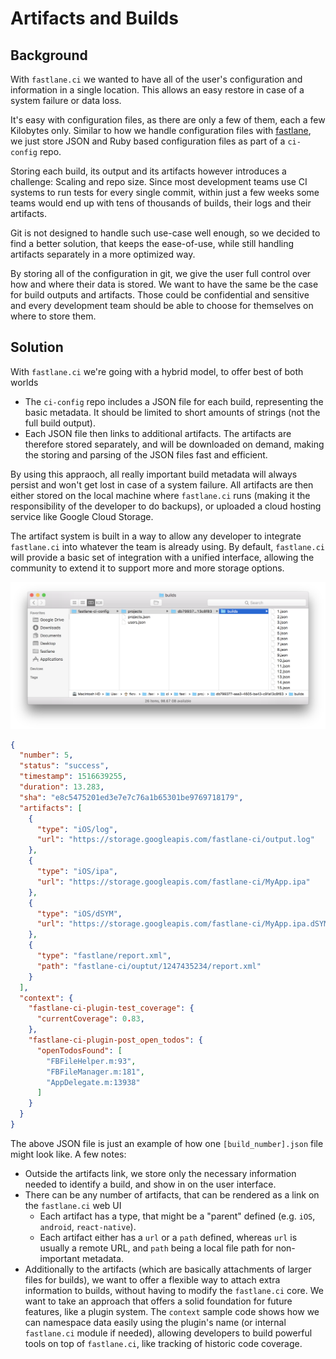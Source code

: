 # Artifacts and Builds

## Background

With `fastlane.ci` we wanted to have all of the user's configuration and information in a single location. This allows an easy restore in case of a system failure or data loss. 

It's easy with configuration files, as there are only a few of them, each a few Kilobytes only. Similar to how we handle configuration files with [fastlane](https://fastlane.tools), we just store JSON and Ruby based configuration files as part of a `ci-config` repo.

Storing each build, its output and its artifacts however introduces a challenge: Scaling and repo size. Since most development teams use CI systems to run tests for every single commit, within just a few weeks some teams would end up with tens of thousands of builds, their logs and their artifacts.

Git is not designed to handle such use-case well enough, so we decided to find a better solution, that keeps the ease-of-use, while still handling artifacts separately in a more optimized way.

By storing all of the configuration in git, we give the user full control over how and where their data is stored. We want to have the same be the case for build outputs and artifacts. Those could be confidential and sensitive and every development team should be able to choose for themselves on where to store them.

## Solution

With `fastlane.ci` we're going with a hybrid model, to offer best of both worlds

- The `ci-config` repo includes a JSON file for each build, representing the basic metadata. It should be limited to short amounts of strings (not the full build output).
- Each JSON file then links to additional artifacts. The artifacts are therefore stored separately, and will be downloaded on demand, making the storing and parsing of the JSON files fast and efficient. 

By using this appraoch, all really important build metadata will always persist and won't get lost in case of a system failure. All artifacts are then either stored on the local machine where `fastlane.ci` runs (making it the responsibility of the developer to do backups), or uploaded a cloud hosting service like Google Cloud Storage.

The artifact system is built in a way to allow any developer to integrate `fastlane.ci` into whatever the team is already using. By default, `fastlane.ci` will provide a basic set of integration with a unified interface, allowing the community to extend it to support more and more storage options.

<img src="assets/build_list.png">

```json
{
  "number": 5,
  "status": "success",
  "timestamp": 1516639255,
  "duration": 13.283,
  "sha": "e8c5475201ed3e7e7c76a1b65301be9769718179",
  "artifacts": [
    {
      "type": "iOS/log",
      "url": "https://storage.googleapis.com/fastlane-ci/output.log"
    },
    {
      "type": "iOS/ipa",
      "url": "https://storage.googleapis.com/fastlane-ci/MyApp.ipa"
    },
    {
      "type": "iOS/dSYM",
      "url": "https://storage.googleapis.com/fastlane-ci/MyApp.ipa.dSYM"
    },
    {
      "type": "fastlane/report.xml",
      "path": "fastlane-ci/ouptut/1247435234/report.xml"
    }
  ],
  "context": {
    "fastlane-ci-plugin-test_coverage": {
      "currentCoverage": 0.83,
    },
    "fastlane-ci-plugin-post_open_todos": {
      "openTodosFound": [
        "FBFileHelper.m:93",
        "FBFileManager.m:181",
        "AppDelegate.m:13938"
      ]
  	}
  }
}
```

The above JSON file is just an example of how one `[build_number].json` file might look like. A few notes:

- Outside the artifacts link, we store only the necessary information needed to identify a build, and show in on the user interface.
- There can be any number of artifacts, that can be rendered as a link on the `fastlane.ci` web UI
	 - Each artifact has a type, that might be a "parent" defined (e.g. `iOS`, `android`, `react-native`).
	 - Each artifact either has a `url` or a `path` defined, whereas `url` is usually a remote URL, and `path` being a local file path for non-important metadata.
- Additionally to the artifacts (which are basically attachments of larger files for builds), we want to offer a flexible way to attach extra information to builds, without having to modify the `fastlane.ci` core. We want to take an approach that offers a solid foundation for future features, like a plugin system. The `context` sample code shows how we can namespace data easily using the plugin's name (or internal `fastlane.ci` module if needed), allowing developers to build powerful tools on top of `fastlane.ci`, like tracking of historic code coverage.
